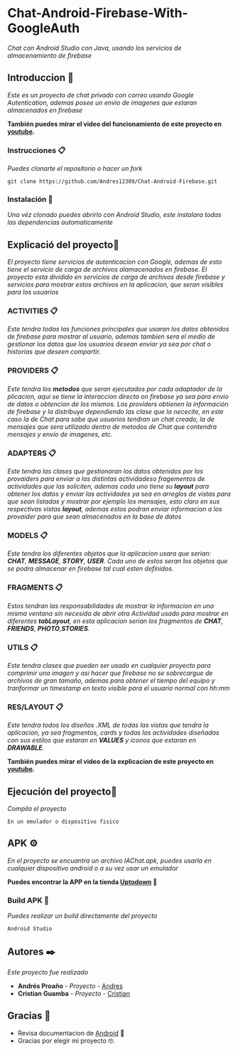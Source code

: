 # Chat-Android-Firebase-With-GoogleAuth

_Chat con Android Studio con Java, usando los servicios de almacenamiento de firebase_

## Introduccion 🚀

_Este es un proyecto de chat privado con correo usando Google Autentication, ademas posee un envio de imagenes que estaran almacenados en firebase_


**También puedes mirar el video del funcionamiento de este proyecto en [youtube]().**

### Instrucciones 📋

_Puedes clonarte el repositorio o hacer un fork_

```
git clone https://github.com/Andres12309/Chat-Android-Firebase.git
```

### Instalación 🔧

_Una véz clonado puedes abrirlo con Android Studio, este instalara todas las dependencias automaticamente_

## Explicació del proyecto🔩

_El proyecto tiene servicios de autenticacion con Google, ademas de esto tiene el servicio de carga de archivos alamacenados en firebase. El proyecto esta dividido en servicios de carga de archivos desde firebase y servicios para mostrar estos archivos en la aplicacion, que seran visibles para los usuarios_

### ACTIVITIES 📋

_Este tendra todas las funciones principales que usaran los datos obtenidos de firebase para mostrar al usuario, ademas tambien sera el medio de gestionar los datos que los usuarios desean enviar ya sea por chat o historias que deseen compartir._

### PROVIDERS 📋

_Este tendra los **metodos** que seran ejecutados por cada adaptador de la plicacion, aqui se tiene la interaccion directa on firebase ya sea para envio de datos o obtencion de los mismos. Los providers obtienen la información de firebase y la distribuye dependiendo las clase que la nececite, en este caso la de Chat para sabe que usuarios tendran un chat creado, la de mensajes que sera utilizado dentro de metodos de Chat que contendra mensajes y envio de imagenes, etc._

### ADAPTERS 📋

_Este tendra las clases que gestionaran los datos obtenidos por los provaiders para enviar a las distintas actividadeso fragementos de actividades que las soliciten, ademas cada uno tiene su **layout** para obtener los datos y enviar las actividades ya sea en arreglos de vistas para que sean listadas y mostrar por ejemplo los mensajes, esto claro en sus respectivas vistas **layout**, ademas estos podran enviar informacion a los provaider para que sean almacenados en la base de datos_

### MODELS 📋

_Este tendra los diferentes objetos que la aplicacion usara que serian: **CHAT**, **MESSAGE**, **STORY**, **USER**. Cada uno de estos seran los objetos que se podra almacenar en firebase tal cual esten definidos._

### FRAGMENTS 📋

_Estos tendran las responsabilidades de mostrar la informacion en una misma ventana sin necesida de abrir otra Actividad usado para mostrar en diferentes **tabLayout**, en esta aplicacion serian los fragmentos de **CHAT**, **FRIENDS**, **PHOTO**,**STORIES**._

### UTILS 📋

_Este tendra clases que pueden ser usado en cualquier proyecto para comprimir una imagen y asi hacer que firebase no se sobrecargue de archivos de gran tamaño, ademas para obtener el tiempo del equipo y tranformar un timestamp en texto visible para el usuario normal con hh:mm_

### RES/LAYOUT 📋

_Este tendra todos los diseños .XML de todas las vistas que tendra la aplicacion, ya sea fragmentos, cards y todas las actividades diseñadas con sus estilos que estaran en **VALUES** y iconos que estaran en **DRAWABLE**._

**También puedes mirar el video de la explicacion de este proyecto en [youtube]().**

## Ejecución del proyecto🔩

_Compila el proyecto_

```
En un emulador o dispositivo fisico
```

## APK ⚙️

_En el proyecto se encuantra un archivo IAChat.apk, puedes usarla en cualquier dispositivo android o a su vez usar un emulador_

**Puedes encontrar la APP en la tienda [Uptodown](https://iachat.uptodown.com/android) 📢**

### Build APK 🔩

_Puedes realizar un build directamente del proyecto_

```
Android Studio
```

## Autores ✒️

_Este proyecto fue realizado_

* **Andrés Proaño** - *Proyecto* - [Andres](https://github.com/Andres12309)
* **Cristian Guamba** - *Proyecto* - [Cristian](https://github.com/Cristiangpbf)

## Gracias 🎁

* Revisa documentacion de [Android](https://developer.android.com/studio/intro) 📢
* Gracias por elegir mi proyecto 🤓.
